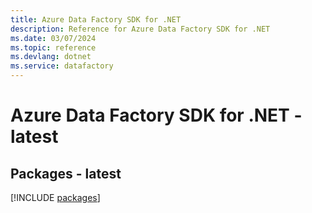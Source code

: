 ```yaml
---
title: Azure Data Factory SDK for .NET
description: Reference for Azure Data Factory SDK for .NET
ms.date: 03/07/2024
ms.topic: reference
ms.devlang: dotnet
ms.service: datafactory
---
```

# Azure Data Factory SDK for .NET - latest
## Packages - latest
[!INCLUDE [packages](data-factory-index.md)]